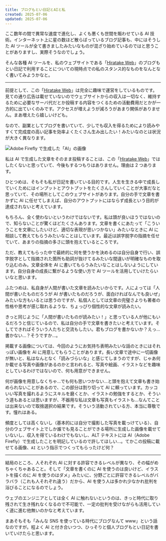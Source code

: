```yaml
---
title: ブログもとい日記とAIと私
created: 2025-07-06
updated: 2025-07-06
---
```


ここ数年の間で異常な速度で進化し、よくも悪くも世間を賑わせている AI 技術。インターネット上に星の数ほど散らばっているブログ記事も、中にはそうした AI ツールが全て書きましたみたいなものが混ざり始めているのではと思うことがありますし、実際そうなのでしょう。

そんな各種 AI ツールを、私のウェブサイトである「[Hiratake Web](/)」のブログもとい日記で利用することについての現時点での私のスタンス的なものをなんとなく書いてみようかなと。

---

前提として、この「[Hiratake Web](/)」は完全に趣味で運営をしているものです。見ての通り広告は載せていないのでウェブサイトからの収入は一切なく、維持するために必要なサーバ代だとか投稿する内容をつくるための活動費用だとかが一方的に出ていくのみです。アクセスが増えようが減ろうがあまり関係がありません。まあ増えたら嬉しいけども。

なので、副業としてブログを書いていて、少しでも収入を得るためにより読みやすくて完成度の高い記事を効率よくたくさん生み出したい！みたいなのとは状況が大きく異なります。

![Adobe Firefly で生成した「AI」の画像](04ea909e-6a9c-4bf5-f176-9e93ddda5600)

私は AI で生成した文章をそのまま投稿することは、この「[Hiratake Web](/)」ではしたくないと思っていて、今後もするつもりはありません。理由は 2 つあります。

ひとつめは、そもそも私が日記を書いている目的です。人生を生きる中で成長していくためにはインプットとアウトプットをたくさんしていくことが大事だなと思っていて、その場所としてこのウェブサイトがあります。自分の手で文章を書かずに AI に任せてしまえば、自分のアウトプットにはならず成長という目的が達成されないと考えています。

もちろん、全く使わないというわけではないです。私は頭が良いほうではないので、知らないことが驚くほどたくさんあります。文章を書くにあたって「こういうことを文章にしたいけど、適切な表現が思いつかない」みたいなときに AI に相談して教えてもらうみたいなことはしています。最近は誤字脱字の指摘を任せていて、あまりの指摘の多さに頭を抱えているところです。

ただ、教えてもらった中で最終的に何を使うかを決めるのは自分自身で行い、誤字脱字として指摘された箇所も助詞が抜けてるみたいな間違いが明確なものを取り込むのみ。文章全体を AI に書いてもらうみたいなことはしないようにしています。自分自身の成長に繋がるような使い方で AI ツールを活用していけたらいいなと思います。

ふたつめは、私自身が人間が書いた文章を読みたいからです。人によっては「人間が書いたものだろうが AI が書いたものだろうが、面白ければなんでも良いぜ」みたいな方もいるとは思うのですが、私個人としては文章の完璧さよりも著者の性格や思考が感じ取れるような、ちょっぴり個性的な文章が読みたい。

きっと同じように「人間が書いたものが読みたい！」と思っている人が他にもいるだろうと信じているので、私は自分の手で文章を書きたいと考えています。そしてできればそういう人たちと交流もしたい。君もブログを書かないか？えっ…書かない…？そうですか…。

掲載する画像については、今回のようにお気持ち表明みたいな話のときにはそれっぽい画像を AI に用意してもらうことがあります。長い文章で途中に一切画像が無いと、私はなんとなく「読みづらいな」と感じてしまうのですが、じゃあ何か載せる写真や画像があるのかと言われると、写真や絵画、イラストなどを趣味としているわけではないので、何も用意ができません。

何が画像を用意しなくちゃ…でも何も思いつかない…と頭を抱えて文章も書き始められないことがあるので、この部分は割り切って AI に頼っています。カッコいい写真を撮れるようにスキルを磨くとか、イラストの勉強をするとか、そういう道もあるとは思いますが、不器用な私は文章も写真もイラストも…なんてことは出来ないので取捨選択の結果です。そういう活動されている方、本当に尊敬です。憧れはある。

頻度としては高くないし（基本的には自分で撮影した写真を載っけている）、自分のウェブサイト上でしか誰でも見ることができる場所に生成した画像を載せていないし、収入を得ているわけでもないし、ALT テキストには AI（Adobe Firefly）で生成したことを明記しているので許してほしい…。てかこの投稿に載せてる画像、`AI` という指示でつくってもらったけど何？

---

結局のところ、人それぞれ AI に対する許容できるレベルが異なり、その幅がめちゃくちゃあること。そして「文章を書くのに AI を使うのは良いけど、イラストを描くのに AI を使うのはダメ」みたいに、分野ごとに許容できるレベルがバラバラ（これも人それぞれ違う）だから、AI を使う人は多かれ少なかれ批判を浴びることになるのでしょう。

ウェブのエンジニアとしては全く AI に触れないというのは、きっと時代に取り残されて生き残れなくなるので不可能で、一定の批判を受けながらも活用していく道に進む他無いのかなと考えています。

まあそもそも「みんな SNS を使っている時代にブログなんて www」という話なのですが。程よく AI と付き合いつつ、ひっそりと個人ブログもとい日記を書いていけたらと思います。
